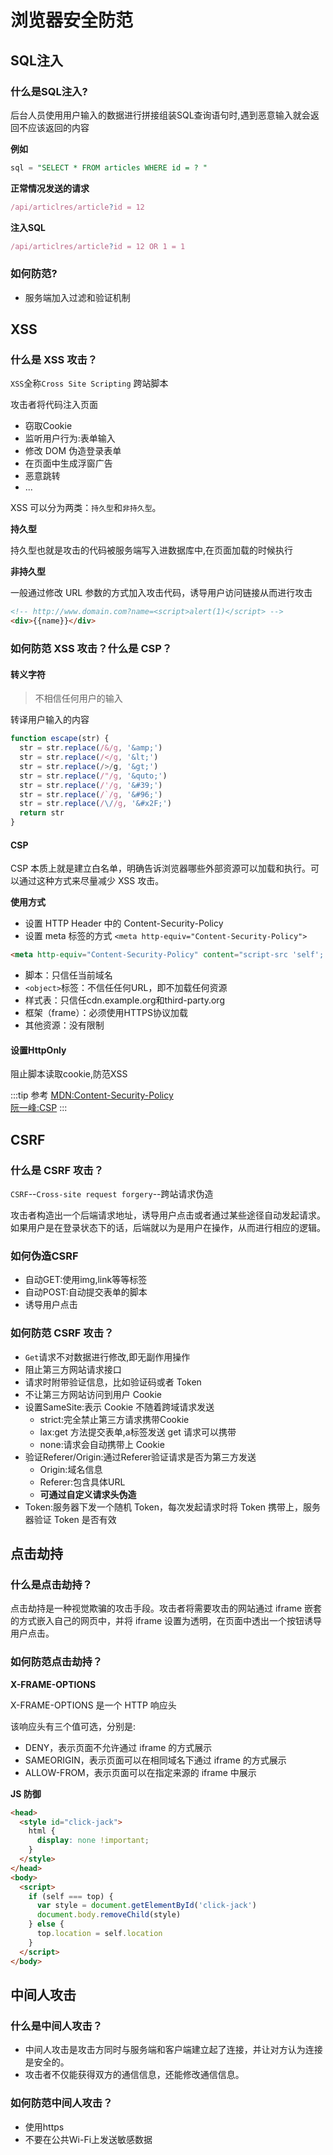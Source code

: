 # 浏览器安全防范

## SQL注入
### 什么是SQL注入?
后台人员使用用户输入的数据进行拼接组装SQL查询语句时,遇到恶意输入就会返回不应该返回的内容

**例如**
```sql
sql = "SELECT * FROM articles WHERE id = ? "
```
**正常情况发送的请求**
```js
/api/articlres/article?id = 12
```
**注入SQL**
```js
/api/articlres/article?id = 12 OR 1 = 1
```
### 如何防范?
* 服务端加入过滤和验证机制
## XSS
### 什么是 XSS 攻击？

``XSS``全称``Cross Site Scripting`` 跨站脚本

攻击者将代码注入页面
* 窃取Cookie
* 监听用户行为:表单输入
* 修改 DOM 伪造登录表单
* 在页面中生成浮窗广告
* 恶意跳转
* ...

XSS 可以分为两类：``持久型``和``非持久型``。

**持久型**

持久型也就是攻击的代码被服务端写入进数据库中,在页面加载的时候执行

**非持久型**

一般通过修改 URL 参数的方式加入攻击代码，诱导用户访问链接从而进行攻击
```html
<!-- http://www.domain.com?name=<script>alert(1)</script> -->
<div>{{name}}</div>  
```

### 如何防范 XSS 攻击？什么是 CSP？

#### 转义字符
>不相信任何用户的输入

转译用户输入的内容
```js
function escape(str) {
  str = str.replace(/&/g, '&amp;')
  str = str.replace(/</g, '&lt;')
  str = str.replace(/>/g, '&gt;')
  str = str.replace(/"/g, '&quto;')
  str = str.replace(/'/g, '&#39;')
  str = str.replace(/`/g, '&#96;')
  str = str.replace(/\//g, '&#x2F;')
  return str
}
```
#### CSP
CSP 本质上就是建立白名单，明确告诉浏览器哪些外部资源可以加载和执行。可以通过这种方式来尽量减少 XSS 攻击。

**使用方式**
* 设置 HTTP Header 中的 Content-Security-Policy
* 设置 meta 标签的方式 ``<meta http-equiv="Content-Security-Policy">``

```html
<meta http-equiv="Content-Security-Policy" content="script-src 'self'; object-src 'none'; style-src cdn.example.org third-party.org; child-src https:">
```
* 脚本：只信任当前域名
* ``<object>``标签：不信任任何URL，即不加载任何资源
* 样式表：只信任cdn.example.org和third-party.org
* 框架（frame）：必须使用HTTPS协议加载
* 其他资源：没有限制

#### 设置HttpOnly
阻止脚本读取cookie,防范XSS

:::tip 参考
[MDN:Content-Security-Policy](https://developer.mozilla.org/zh-CN/docs/Web/HTTP/Headers/Content-Security-Policy)<br/>
[阮一峰:CSP](http://www.ruanyifeng.com/blog/2016/09/csp.html)
:::

## CSRF
### 什么是 CSRF 攻击？
``CSRF``--``Cross-site request forgery``--跨站请求伪造

攻击者构造出一个后端请求地址，诱导用户点击或者通过某些途径自动发起请求。如果用户是在登录状态下的话，后端就以为是用户在操作，从而进行相应的逻辑。

### 如何伪造CSRF
* 自动GET:使用img,link等等标签
* 自动POST:自动提交表单的脚本
* 诱导用户点击

### 如何防范 CSRF 攻击？
* ``Get``请求不对数据进行修改,即无副作用操作
* 阻止第三方网站请求接口
* 请求时附带验证信息，比如验证码或者 Token
* 不让第三方网站访问到用户 Cookie
* 设置SameSite:表示 Cookie 不随着跨域请求发送
  * strict:完全禁止第三方请求携带Cookie
  * lax:get 方法提交表单,a标签发送 get 请求可以携带
  * none:请求会自动携带上 Cookie
* 验证Referer/Origin:通过Referer验证请求是否为第三方发送
  * Origin:域名信息
  * Referer:包含具体URL
  * **可通过自定义请求头伪造**
* Token:服务器下发一个随机 Token，每次发起请求时将 Token 携带上，服务器验证 Token 是否有效

## 点击劫持
### 什么是点击劫持？
点击劫持是一种视觉欺骗的攻击手段。攻击者将需要攻击的网站通过 iframe 嵌套的方式嵌入自己的网页中，并将 iframe 设置为透明，在页面中透出一个按钮诱导用户点击。

### 如何防范点击劫持？
**X-FRAME-OPTIONS**

X-FRAME-OPTIONS 是一个 HTTP 响应头

该响应头有三个值可选，分别是:
* DENY，表示页面不允许通过 iframe 的方式展示
* SAMEORIGIN，表示页面可以在相同域名下通过 iframe 的方式展示
* ALLOW-FROM，表示页面可以在指定来源的 iframe 中展示


**JS 防御**

```html
<head>
  <style id="click-jack">
    html {
      display: none !important;
    }
  </style>
</head>
<body>
  <script>
    if (self === top) {
      var style = document.getElementById('click-jack')
      document.body.removeChild(style)
    } else {
      top.location = self.location
    }
  </script>
</body>
```

## 中间人攻击
### 什么是中间人攻击？
* 中间人攻击是攻击方同时与服务端和客户端建立起了连接，并让对方认为连接是安全的。
* 攻击者不仅能获得双方的通信信息，还能修改通信信息。

### 如何防范中间人攻击？
* 使用https
* 不要在公共Wi-Fi上发送敏感数据